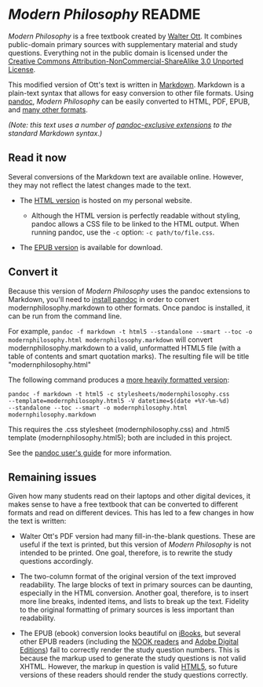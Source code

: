 # _Modern Philosophy_ README

_Modern Philosophy_ is a free textbook created by [Walter Ott](https://filebox.vt.edu/users/ottw/ott.htm).  It combines public-domain primary sources with supplementary material and study questions. Everything not in the public domain is licensed under the [Creative Commons Attribution-NonCommercial-ShareAlike 3.0 Unported License](http://creativecommons.org/licenses/by-nc-sa/3.0/).

This modified version of Ott's text is written in [Markdown](http://daringfireball.net/projects/markdown/).  Markdown is a plain-text syntax that allows for easy conversion to other file formats.  Using [pandoc](http://johnmacfarlane.net/pandoc/), _Modern Philosophy_ can be easily converted to HTML, PDF, EPUB, and [many other formats](http://johnmacfarlane.net/pandoc/README.html#options).

_(Note: this text uses a number of [pandoc-exclusive extensions](http://johnmacfarlane.net/pandoc/README.html#pandocs-markdown) to the standard Markdown syntax.)_

## Read it now

Several conversions of the Markdown text are available online.  However, they may not reflect the latest changes made to the text.

- The
  [HTML version](http://uweb.ucsb.edu/~adunn/modernphilosophy.html) is
  hosted on my personal website.
  - Although the HTML version is perfectly readable without styling,
    pandoc allows a CSS file to be linked to the HTML output.  When
    running pandoc, use the `-c` option: `-c path/to/file.css`.

- The [EPUB version](http://uweb.ucsb.edu/~adunn/modernphilosophy.epub) is available for download.

## Convert it

Because this version of _Modern Philosophy_ uses the pandoc extensions
to Markdown, you'll need to
[install pandoc](http://johnmacfarlane.net/pandoc/installing.html) in
order to convert modernphilosophy.markdown to other formats.  Once
pandoc is installed, it can be run from the command line.

For example, `pandoc -f markdown -t html5 --standalone --smart --toc
-o modernphilosophy.html modernphilosophy.markdown` will convert
modernphilosophy.markdown to a valid, unformatted HTML5 file (with a table of
contents and smart quotation marks).  The resulting file will be title
"modernphilosophy.html"

The following command produces a
[more heavily formatted version](http://uweb.ucsb.edu/~adunn/modernphilosophy.html):

```
pandoc -f markdown -t html5 -c stylesheets/modernphilosophy.css
--template=modernphilosophy.html5 -V datetime=$(date +%Y-%m-%d)
--standalone --toc --smart -o modernphilosophy.html
modernphilosophy.markdown
```

This requires the .css stylesheet
(modernphilosophy.css) and .html5 template (modernphilosophy.html5);
both are included in this project.

See the
[pandoc user's guide](http://johnmacfarlane.net/pandoc/README.html)
for more information.

## Remaining issues

Given how many students read on their laptops and other digital devices, it makes sense to have a free textbook that can be converted to different formats and read on different devices.  This has led to a few changes in how the text is written:

- Walter Ott's PDF version had many fill-in-the-blank questions.  These are useful if the text is printed, but this version of _Modern Philosophy_ is not intended to be printed.  One goal, therefore, is to rewrite the study questions accordingly.

- The two-column format of the original version of the text improved readability.  The large blocks of text in primary sources can be daunting, especially in the HTML conversion.  Another goal, therefore, is to insert more line breaks, indented items, and lists to break up the text.  Fidelity to the original formatting of primary sources is less important than readability.

- The EPUB (ebook) conversion looks beautiful on [iBooks](https://www.apple.com/ipad/built-in-apps/#ibooks), but several other EPUB readers (including the [NOOK readers](https://www.barnesandnoble.com/u/nook/379003208) and [Adobe Digital Editions](http://www.adobe.com/products/digitaleditions/)) fail to correctly render the study question numbers.  This is because the markup used to generate the study questions is not valid XHTML.  However, the markup in question is valid [HTML5](http://dev.w3.org/html5/spec/the-ol-element.html#the-ol-element), so future versions of these readers should render the study questions correctly.
